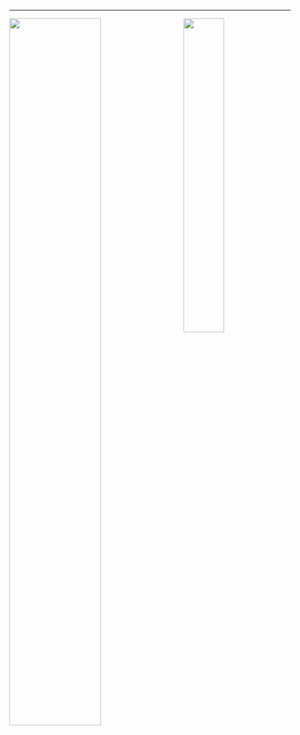 <hr>

<img align="left" width="57%" src="https://github-readme-stats.vercel.app/api?username=joshniemela&disable_animations=true&count_private=true&show_icons=true&include_all_commits=true&&hide_border=true&hide_title=true&icon_color=402f65&title_color=402f65&bg_color=00000000&cache_seconds=30"> <img align="right" width="38%" src="https://github-readme-stats.vercel.app/api/top-langs/?username=joshniemela&hide=jupyter%20notebook,tex&hide_border=true&hide_title=true&text_color=434d58&bg_color=00000000&langs_count=10&layout=compact&cache_seconds=60">
